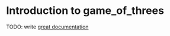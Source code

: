 # Introduction to game_of_threes

TODO: write [great documentation](http://jacobian.org/writing/what-to-write/)

